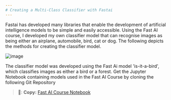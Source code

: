 ```yaml
---
# Creating a Multi-Class Classifier with Fastai
---
```

Fastai has developed many libraries that enable the development of artificial intelligence models to be simple and easily accessible. Using the Fast AI course, I developed my own classifier model that can recognise images as being either an airplane, automobile, bird, cat or dog. The following depicts the methods for creating the classifier model. 
<p align="center">
  
![image](https://github.com/user-attachments/assets/3c7f5fa5-c1cc-40b9-b4d3-6dd1f577c34a)

</p>

The classifier model was developed using the Fast Ai model 'is-it-a-bird', which classifies images as either a bird or a forest.
Get the Jupyter Notebook containing models used in the Fast AI Course by cloning the following Git Repository
> 🔗: **Copy:** <a href="https://github.com/lovellbrian/course22.git" target="_blank">Fast AI Course Notebook</a>




